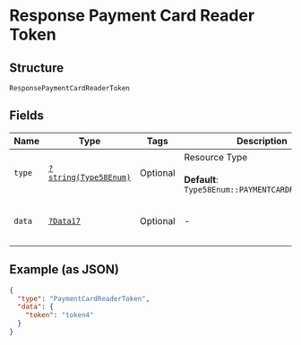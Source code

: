 
# Response Payment Card Reader Token

## Structure

`ResponsePaymentCardReaderToken`

## Fields

| Name | Type | Tags | Description | Getter | Setter |
|  --- | --- | --- | --- | --- | --- |
| `type` | [`?string(Type58Enum)`](../../doc/models/type-58-enum.md) | Optional | Resource Type<br><br>**Default**: `Type58Enum::PAYMENTCARDREADERTOKEN` | getType(): ?string | setType(?string type): void |
| `data` | [`?Data17`](../../doc/models/data-17.md) | Optional | - | getData(): ?Data17 | setData(?Data17 data): void |

## Example (as JSON)

```json
{
  "type": "PaymentCardReaderToken",
  "data": {
    "token": "token4"
  }
}
```

